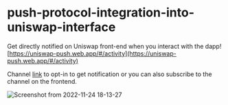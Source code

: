 # push-protocol-integration-into-uniswap-interface
Get directly notified on Uniswap front-end when you interact with the dapp!  [https://uniswap-push.web.app/#/activity](https://uniswap-push.web.app/#/activity)

Channel [link](staging.push.org/#/channels?channel=0xEc025780fa9430Ce759bAB7E865Faf5Fa8b2C6E2) to opt-in to get notification or you can also subscribe to the channel on the frontend.

![Screenshot from 2022-11-24 18-13-27](https://user-images.githubusercontent.com/42214791/203793118-af9d6aa9-5e95-4aa1-8897-eeacf24c2a68.png)
